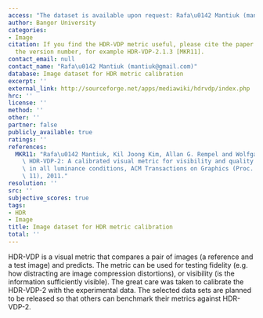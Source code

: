 ```yaml
---
access: "The dataset is available upon request: Rafa\u0142 Mantiuk (mantiuk@gmail.com)"
author: Bangor University
categories:
- Image
citation: If you find the HDR-VDP metric useful, please cite the paper below and include
  the version number, for example HDR-VDP-2.1.3 [MKR11].
contact_email: null
contact_name: "Rafa\u0142 Mantiuk (mantiuk@gmail.com)"
database: Image dataset for HDR metric calibration
excerpt: ''
external_link: http://sourceforge.net/apps/mediawiki/hdrvdp/index.php
hrc: ''
license: ''
method: ''
other: ''
partner: false
publicly_available: true
ratings: ''
references:
  MKR11: "Rafa\u0142 Mantiuk, Kil Joong Kim, Allan G. Rempel and Wolfgang Heidrich,\
    \ HDR-VDP-2: A calibrated visual metric for visibility and quality predictions\
    \ in all luminance conditions, ACM Transactions on Graphics (Proc. of SIGGRAPH\
    \ 11), 2011."
resolution: ''
src: ''
subjective_scores: true
tags:
- HDR
- Image
title: Image dataset for HDR metric calibration
total: ''
---
```


HDR-VDP is a visual metric that compares a pair of images (a reference and a test image) and predicts. The metric can be used for testing fidelity (e.g. how distracting are image compression distortions), or visibility (is the information sufficiently visible). The great care was taken to calibrate the HDR-VDP-2 with the experimental data. The selected data sets are planned to be released so that others can benchmark their metrics against HDR-VDP-2.